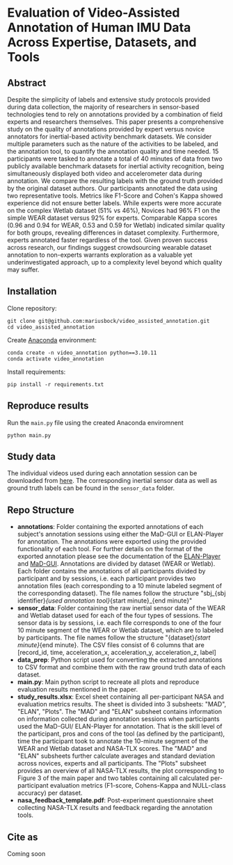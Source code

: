 # Evaluation of Video-Assisted Annotation of Human IMU Data Across Expertise, Datasets, and Tools

## Abstract
Despite the simplicity of labels and extensive study protocols provided during data collection, the majority of researchers in sensor-based technologies tend to rely on annotations provided by a combination of field experts and researchers themselves. This paper presents a comprehensive study on the quality of annotations provided by expert versus novice annotators for inertial-based activity benchmark datasets. We consider multiple parameters such as the nature of the activities to be labeled, and the annotation tool, to quantify the annotation quality and time needed. 15 participants were tasked to annotate a total of 40 minutes of data from two publicly available benchmark datasets for inertial activity recognition, being simultaneously displayed both video and accelerometer data during annotation. We compare the resulting labels with the ground truth provided by the original dataset authors. Our participants annotated the data using two representative tools. Metrics like F1-Score and Cohen's Kappa showed experience did not ensure better labels. While experts were more accurate on the complex Wetlab dataset (51\% vs 46\%), Novices had 96\% F1 on the simple WEAR dataset versus 92\% for experts. Comparable Kappa scores (0.96 and 0.94 for WEAR, 0.53 and 0.59 for Wetlab) indicated similar quality for both groups, revealing differences in dataset complexity. Furthermore, experts annotated faster regardless of the tool. Given proven success across research, our findings suggest crowdsourcing wearable dataset annotation to non-experts warrants exploration as a valuable yet underinvestigated approach, up to a complexity level beyond which quality may suffer.

## Installation

Clone repository:

```
git clone git@github.com:mariusbock/video_assisted_annotation.git
cd video_assisted_annotation
```

Create [Anaconda](https://www.anaconda.com/products/distribution) environment:

```
conda create -n video_annotation python==3.10.11
conda activate video_annotation
```

Install requirements:
```
pip install -r requirements.txt
```

## Reproduce results

Run the `main.py` file using the created Anaconda enviromnent
```
python main.py
```

## Study data
The individual videos used during each annotation session can be downloaded from [here](https://uni-siegen.sciebo.de/s/2XyAF6wLq8CgEsR). The corresponding inertial sensor data as well as ground truth labels can be found in the `sensor_data` folder.

## Repo Structure
- **annotations**: Folder containing the exported annotations of each subject's annotation sessions using either the MaD-GUI or ELAN-Player for annotation. The annotations were exported using the provided functionality of each tool. For further details on the format of the exported annotation please see the documentation of the [ELAN-Player](https://www.mpi.nl/corpus/html/elan/ch04s03s02.html) and [MaD-GUI](https://mad-gui.readthedocs.io/). Annotations are divided by dataset (WEAR or Wetlab). Each folder contains the annotations of all participants divided by participant and by sessions, i.e. each participant provides two annotation files (each corresponding to a 10 minute labeled segment of the corresponding dataset). The file names follow the structure "sbj_{sbj identifier}_{used annotation tool}_{start minute}_{end minute}"
- **sensor\_data**: Folder containing the raw inertial sensor data of the WEAR and Wetlab dataset used for each of the four types of sessions. The sensor data is by sessions, i.e. each file corresponds to one of the four 10 minute segment of the WEAR or Wetlab dataset, which are to labeled by participants. The file names follow the structure "{dataset}_{start minute}_{end minute}. The CSV files consist of 6 columns that are [record_id, time, acceleration_x, acceleration_y, acceleration_z, label]
- **data\_prep**: Python script used for converting the extracted annotations to CSV format and combine them with the raw ground truth data of each dataset.
- **main.py**: Main python script to recreate all plots and reproduce evaluation results mentioned in the paper.
- **study\_results.xlsx**: Excel sheet containing all per-participant NASA and evaluation metrics results. The sheet is divided into 3 subsheets: "MAD", "ELAN", "Plots". The "MAD" and "ELAN" subsheet contains information on information collected during annotation sessions when participants used the MaD-GUI/ ELAN-Player for annotation. That is the skill level of the participant, pros and cons of the tool (as defined by the participant), time the participant took to annotate the 10-minute segment of the WEAR and Wetlab dataset and NASA-TLX scores. The "MAD" and "ELAN" subsheets further calculate averages and standard deviation across novices, experts and all participants. The "Plots" subsheet provides an overview of all NASA-TLX results, the plot corresponding to Figure 3 of the main paper and two tables containing all calculated per-participant evaluation metrics (F1-score, Cohens-Kappa and NULL-class accuracy) per dataset.
- **nasa\_feedback\_template.pdf**: Post-experiment questionnaire sheet collecting NASA-TLX results and feedback regarding the annotation tools.

## Cite as
Coming soon
